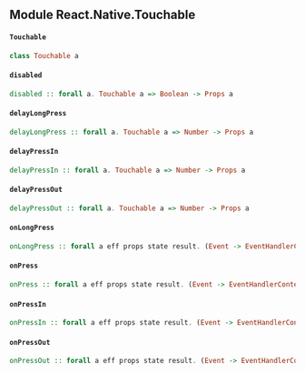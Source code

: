 ## Module React.Native.Touchable

#### `Touchable`

``` purescript
class Touchable a
```

#### `disabled`

``` purescript
disabled :: forall a. Touchable a => Boolean -> Props a
```

#### `delayLongPress`

``` purescript
delayLongPress :: forall a. Touchable a => Number -> Props a
```

#### `delayPressIn`

``` purescript
delayPressIn :: forall a. Touchable a => Number -> Props a
```

#### `delayPressOut`

``` purescript
delayPressOut :: forall a. Touchable a => Number -> Props a
```

#### `onLongPress`

``` purescript
onLongPress :: forall a eff props state result. (Event -> EventHandlerContext eff props state result) -> Props a
```

#### `onPress`

``` purescript
onPress :: forall a eff props state result. (Event -> EventHandlerContext eff props state result) -> Props a
```

#### `onPressIn`

``` purescript
onPressIn :: forall a eff props state result. (Event -> EventHandlerContext eff props state result) -> Props a
```

#### `onPressOut`

``` purescript
onPressOut :: forall a eff props state result. (Event -> EventHandlerContext eff props state result) -> Props a
```


